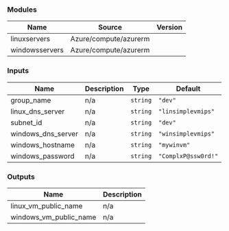 <!-- BEGIN_TF_DOCS -->
### Modules

| Name | Source | Version |
|------|--------|---------|
| linuxservers | Azure/compute/azurerm |  |
| windowsservers | Azure/compute/azurerm |  |

### Inputs

| Name | Description | Type | Default |
|------|-------------|------|---------|
| group\_name | n/a | `string` | `"dev"` |
| linux\_dns\_server | n/a | `string` | `"linsimplevmips"` |
| subnet\_id | n/a | `string` | `"dev"` |
| windows\_dns\_server | n/a | `string` | `"winsimplevmips"` |
| windows\_hostname | n/a | `string` | `"mywinvm"` |
| windows\_password | n/a | `string` | `"ComplxP@ssw0rd!"` |

### Outputs

| Name | Description |
|------|-------------|
| linux\_vm\_public\_name | n/a |
| windows\_vm\_public\_name | n/a |
<!-- END_TF_DOCS -->
